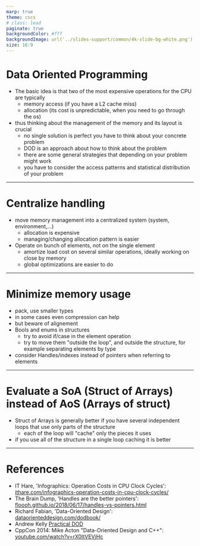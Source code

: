 ```yaml
---
marp: true
theme: cscs
# class: lead
paginate: true
backgroundColor: #fff
backgroundImage: url('../slides-support/common/4k-slide-bg-white.png')
size: 16:9
---
```

# Data Oriented Programming

* The basic idea is that two of the most expensive operations for the CPU are typically
    * memory access (if you have a L2 cache miss)
    * allocation (its cost is unpredictable, when you need to go through the os)
* thus thinking about the management of the memory and its layout is crucial
    * no single solution is perfect you have to think about your concrete problem
    * DOD is an approach about how to think about the problem
    * there are some general strategies that depending on your problem might work
    * you have to consider the access patterns and statistical distribution of your problem

---
# Centralize handling
* move memory management into a centralized system (system, environment,...)
    * allocation is expensive
    * managing/changing allocation pattern is easier
* Operate on bunch of elements, not on the single element
    * amortize load cost on several similar operations, ideally working on close by memory
    * global optimizations are easier to do

---
# Minimize memory usage
* pack, use smaller types
* in some cases even compression can help
* but beware of alignement
* Bools and enums in structures
    * try to avoid if/case in the element operation
    * try to move them "outside the loop", and outside the structure, for example separating elements by type
* consider Handles/indexes instead of pointers when referring to elements

---
# Evaluate a SoA (Struct of Arrays) instead of AoS (Arrays of struct)
* Struct of Arrays is generally better if you have several independent loops that use only parts of the structure
    + each of the loop will "cache" only the pieces it uses
* if you use all of the structure in a single loop caching it is better

---
# References

- IT Hare, 'Infographics: Operation Costs in CPU Clock Cycles': [ithare.com/infographics-operation-costs-in-cpu-clock-cycles/](http://ithare.com/infographics-operation-costs-in-cpu-clock-cycles/)
- The Brain Dump, 'Handles are the better pointers': [floooh.github.io/2018/06/17/handles-vs-pointers.html](https://floooh.github.io/2018/06/17/handles-vs-pointers.html)
- Richard Fabian, 'Data-Oriented Design': [dataorienteddesign.com/dodbook/](https://www.dataorienteddesign.com/dodbook/)
- Andrew Kelly [Practical DOD](https://vimeo.com/649009599)
- CppCon 2014: Mike Acton "Data-Oriented Design and C++": [youtube.com/watch?v=rX0ItVEVjHc](https://youtube.com/watch?v=rX0ItVEVjHc)
